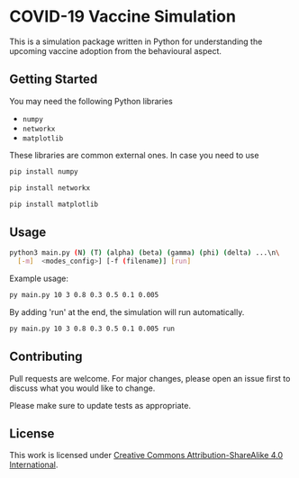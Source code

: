 # COVID-19 Vaccine Simulation

This is a simulation package written in Python for understanding the upcoming vaccine adoption from the behavioural aspect.

## Getting Started

You may need the following Python libraries
* `numpy`
* `networkx`
* `matplotlib`

These libraries are common external ones. In case you need to use
```bash
pip install numpy
```
```bash
pip install networkx
```
```bash
pip install matplotlib
```

## Usage

```bash
python3 main.py (N) (T) (alpha) (beta) (gamma) (phi) (delta) ...\n\
  [-m]  <modes_config>] [-f (filename)] [run]
```

Example usage:
```bash
py main.py 10 3 0.8 0.3 0.5 0.1 0.005
```
By adding 'run' at the end, the simulation will run automatically.
```bash
py main.py 10 3 0.8 0.3 0.5 0.1 0.005 run
```

## Contributing
Pull requests are welcome. For major changes, please open an issue first to discuss what you would like to change.

Please make sure to update tests as appropriate.

## License
This work is licensed under [Creative Commons Attribution-ShareAlike 4.0 International](https://creativecommons.org/licenses/by-sa/4.0/).
